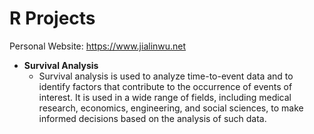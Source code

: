 # R Projects
Personal Website: https://www.jialinwu.net

* **Survival Analysis**
  - Survival analysis is used to analyze time-to-event data and to identify factors that contribute to the occurrence of events of interest. It is used in a wide range of fields, including medical research, economics, engineering, and social sciences, to make informed decisions based on the analysis of such data.

